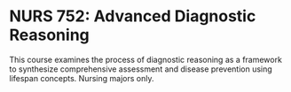 # NURS 752: Advanced Diagnostic Reasoning

This course examines the process of diagnostic reasoning as a framework to synthesize comprehensive assessment and disease prevention using lifespan concepts. Nursing majors only.